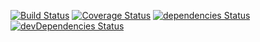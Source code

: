 [![Build Status](https://travis-ci.org/PHPiotr/bookings.svg?branch=master)](https://travis-ci.org/PHPiotr/bookings)
[![Coverage Status](https://coveralls.io/repos/github/PHPiotr/bookings/badge.svg?branch=master)](https://coveralls.io/github/PHPiotr/bookings?branch=master)
[![dependencies Status](https://david-dm.org/phpiotr/bookings/status.svg)](https://david-dm.org/phpiotr/bookings)
[![devDependencies Status](https://david-dm.org/phpiotr/bookings/dev-status.svg)](https://david-dm.org/phpiotr/bookings?type=dev)

